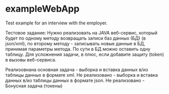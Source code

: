 # exampleWebApp
Test example for an interview with the employer.

Тестовое задание: 
Нужно реализовать на JAVA веб-сервис, который будет по одному методу возвращать записи баз данных (БД) (в json/xml), по второму методу - записывать новые данные в БД, принимая параметры метода. По сути в БД можно оставить одну таблицу. Для усложнения задачи, в плюс, если добавите защиту (token) в вызовы веб-сервиса. 

Реализовнана основная задача - выборка и вставка данных в/из таблицы данных в формате xml.
Не реализовано - выборка и вставка данных в/из таблицы данных в формате json.
Не реализовано - Бонусная задача (токены)